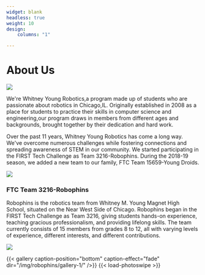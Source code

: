 ```yaml
---
widget: blank
headless: true
weight: 10
design:
    columns: "1"

---
```




About Us
========

![](ABOUT%20US/7733ee64a6704a7fb89393b7c02501ff.jpg)

We're Whitney Young Robotics,a program made up of students who are passionate about robotics in Chicago,IL. Originally established in 2008 as a place for students to practice their skills in computer science and engineering,our program draws in members from different ages and backgrounds, brought together by their dedication and hard work.

  

Over the past 11 years, Whitney Young Robotics has come a long way. We've overcome numerous challenges while fostering connections and spreading awareness of STEM in our community. We started participating in the FIRST Tech Challenge as Team 3216-Robophins. During the 2018-19 season, we added a new team to our family, FTC Team 15659-Young Droids.

![](ABOUT%20US/8efa05e6be82d66c788e2b8a1fa383d5.jpg)

### FTC Team 3216-Robophins

Robophins is the robotics team from Whitney M. Young Magnet High School, situated on the Near West Side of Chicago. Robophins began in the FIRST Tech Challenge as Team 3216, giving students hands-on experience, teaching gracious professionalism, and providing lifelong skills. The team currently consists of 15 members from grades 8 to 12, all with varying levels of experience, different interests, and different contributions.


![](ABOUT%20US/b55723fab873df7861664a46f91a6bb4.jpg)


{{< gallery caption-position="bottom" caption-effect="fade" dir="/img/robophins/gallery-1/" />}} {{< load-photoswipe >}}


